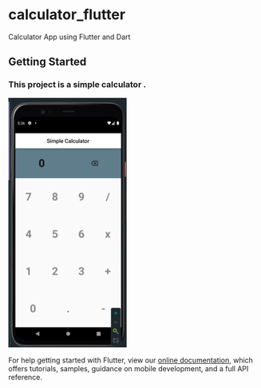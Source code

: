 # calculator_flutter

Calculator App using Flutter and Dart

## Getting Started

### This project is a simple calculator .
 <img src="/assets/images/calculator_UI.png" height="500em"/>

For help getting started with Flutter, view our
[online documentation](https://flutter.dev/docs), which offers tutorials,
samples, guidance on mobile development, and a full API reference.
